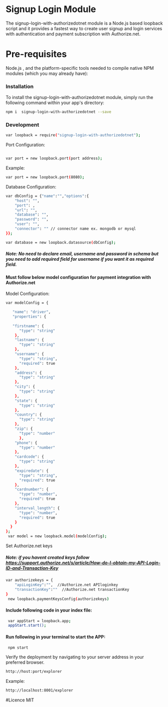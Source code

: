 # Signup Login Module
The signup-login-with-authorizedotnet module is a Node.js based loopback script and it provides a fastest way to create user signup and login services with authentication and payment subscription with Authorize.net.


# Pre-requisites
Node.js , and the platform-specific tools needed to compile native NPM modules (which you may already have):

### Installation

To install the signup-login-with-authorizedotnet module, simply run the following command within your app's directory:

```sh
npm i  signup-login-with-authorizedotnet --save
```

### Development

```sh
var loopback = require("signup-login-with-authorizedotnet");
```
Port Configuration:

```sh

var port = new loopback.port(port address);

```
Example:
```sh
var port = new loopback.port(8080);
``` 
Database Configuration:

```sh
var dbConfig = {"name":"","options":{	
	"host": "",
    "port": ,
    "url": "",
    "database": "",
    "password": "",
    "user": "",
    "connector": "" // connector name ex. mongodb or mysql
}};

var database = new loopback.datasource(dbConfig);
```

##### Note: No need to declare email, username and password in schema but you need to add required field for username if you want it as required field.

#### Must follow below model configuration for payment integration with Authorize.net 

Model Configuration:

```sh
var modelConfig = {

   "name": "driver",
   "properties": {
   
   "firstname": {
      "type": "string"
    },
    "lastname": {
      "type": "string"
    },
    "username": {
      "type": "string",
      "required": true
    },
    "address": {
      "type": "string"
    },
	"city": {
      "type": "string"
    },
	"state": {
      "type": "string"
    },
    "country": {
      "type": "string"
    },
	"zip": {
      "type": "number"  
	  },
    "phone": {
      "type": "number"
    },
	"cardcode": {
      "type": "string"
    },
    "expiredate": {
      "type": "string",
      "required": true
    },
	"cardnumber": {
      "type": "number",
      "required": true
    },
	"interval_length": {
      "type": "number",
      "required": true
    }
  }
};	
 var model = new loopback.model(modelConfig); 
```

Set Authorize.net keys

##### Note: if you havent created keys follow  https://support.authorize.net/s/article/How-do-I-obtain-my-API-Login-ID-and-Transaction-Key

```sh 
var authorizekeys = {
    "apiLoginKey":"",  //Authorize.net APIloginkey
    "transactionKey":""  //Authorize.net transactionKey
} 
 new loopback.paymentKeysConfig(authorizekeys)
 ```

#### Include following code in your index file:
 
```sh 
 var appStart = loopback.app;
 appStart.start();
```

#### Run following in your terminal to start the APP:
 
```sh 
 npm start
``` 
 
Verify the deployment by navigating to your server address in your preferred browser.

```sh
http://host:port/explorer
``` 
Example:
```sh
http://localhost:8001/explorer
``` 

#Licence
MIT
 
 

